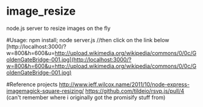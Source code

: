 image_resize
============

node.js server to resize images on the fly

#Usage:
npm install;
node server.js
//then click on the link below  
[http://localhost:3000/?w=800&h=600&u=http://upload.wikimedia.org/wikipedia/commons/0/0c/GoldenGateBridge-001.jpg](http://localhost:3000/?w=800&h=600&u=http://upload.wikimedia.org/wikipedia/commons/0/0c/GoldenGateBridge-001.jpg)

#Reference projects
http://www.jeff.wilcox.name/2011/10/node-express-imagemagick-square-resizing/
https://github.com/tildeio/rsvp.js/pull/4 (can't remember where i originally got the promisify stuff from)

